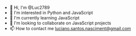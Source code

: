 - 👋 Hi, I'm @Luc2789
- 👀 I'm interested in Python and JavaScript
- 🌱 I'm currently learning JavaScript
- 💞️ I'm looking to collaborate on JavaScript projects
- 📫 How to contact me luciano.santos.nasciment@gmail.com

<!---
![Luc2789's Stats](https://github-readme-stats.vercel.app/api?username=Luc2789&theme=radical&show_icons=true&hide_border=false&count_private=true)
![Luc2789's Streak](https://github-readme-streak-stats.herokuapp.com/?user=Luc2789&theme=radical&hide_border=false)
![Luc2789's Top Languages](https://github-readme-stats.vercel.app/api/top-langs/?username=Luc2789&theme=radical&show_icons=true&hide_border=false&layout=compact)
--->

